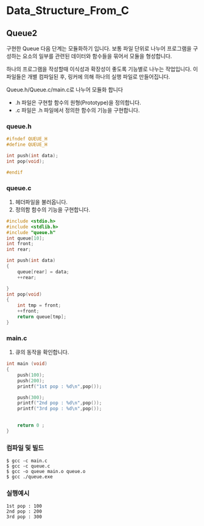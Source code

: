 # Data_Structure_From_C
## Queue2
구현한 Queue 다음 단계는 모듈화하기 입니다.
보통 파일 단위로 나누어 프로그램을 구성하는 요소의 일부를 관련된 데이터와 함수들을 묶어서 모듈을 형성합니다.

하나의 프로그램을 작성할때 이식성과 확장성이 좋도록 기능별로 나누는 작업입니다. 이 파일들은 개별 컴파일된 후, 링커에 의해 하나의 실행 파일로 만들어집니다.

  Queue.h/Queue.c/main.c로 나누어 모듈화 합니다
  - .h 파일은 구현할 함수의 원형(Prototype)을 정의합니다.
  - .c 파일은 .h 파일에서 정의한 함수의 기능을 구현합니다.


### queue.h
```c
#ifndef QUEUE_H
#define QUEUE_H

int push(int data);
int pop(void);

#endif
```

### queue.c
  1. 헤더파일을 불러옵니다.
  2. 정의함 함수의 기능을 구현합니다.
```c
#include <stdio.h>
#include <stdlib.h>
#include "queue.h"
int queue[10];
int front;
int rear;

int push(int data)
{
    queue[rear] = data;
    ++rear;

}
int pop(void)
{
    int tmp = front;
    ++front;
    return queue[tmp];
}


```

### main.c
  1. 큐의 동작을 확인합니다.
```c
int main (void)
{
    push(100);
    push(200);
    printf("1st pop : %d\n",pop());

    push(300);
    printf("2nd pop : %d\n",pop());
    printf("3rd pop : %d\n",pop());
    

    return 0 ;
}
```

### 컴파일 및 빌드
```
$ gcc -c main.c
$ gcc -c queue.c
$ gcc -o queue main.o queue.o
$ gcc ./queue.exe
```
### 실행예시
```
1st pop : 100
2nd pop : 200
3rd pop : 300
```
